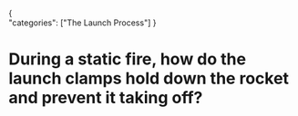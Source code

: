 {    
    "categories": ["The Launch Process"]
}

# During a static fire, how do the launch clamps hold down the rocket and prevent it taking off?
